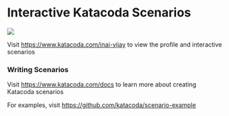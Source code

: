 # Interactive Katacoda Scenarios

[![](http://shields.katacoda.com/katacoda/inai-vijay/count.svg)](https://www.katacoda.com/inai-vijay "Get your profile on Katacoda.com")

Visit https://www.katacoda.com/inai-vijay to view the profile and interactive scenarios

### Writing Scenarios
Visit https://www.katacoda.com/docs to learn more about creating Katacoda scenarios

For examples, visit https://github.com/katacoda/scenario-example
